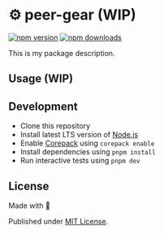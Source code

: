 # ⚙️ peer-gear (WIP)

[![npm version][npm-version-src]][npm-version-href]
[![npm downloads][npm-downloads-src]][npm-downloads-href]

<!-- [![bundle][bundle-src]][bundle-href] -->
<!-- [![Codecov][codecov-src]][codecov-href] -->

This is my package description.

## Usage (WIP)

## Development

- Clone this repository
- Install latest LTS version of [Node.js](https://nodejs.org/en/)
- Enable [Corepack](https://github.com/nodejs/corepack) using `corepack enable`
- Install dependencies using `pnpm install`
- Run interactive tests using `pnpm dev`

## License

Made with 💛

Published under [MIT License](./LICENSE).

<!-- Badges -->

[npm-version-src]: https://img.shields.io/npm/v/peer-gear?style=flat&colorA=18181B&colorB=F0DB4F
[npm-version-href]: https://npmjs.com/package/peer-gear
[npm-downloads-src]: https://img.shields.io/npm/dm/peer-gear?style=flat&colorA=18181B&colorB=F0DB4F
[npm-downloads-href]: https://npmjs.com/package/peer-gear

<!-- [codecov-src]: https://img.shields.io/codecov/c/gh/unjs/peer-gear/main?style=flat&colorA=18181B&colorB=F0DB4F
[codecov-href]: https://codecov.io/gh/unjs/peer-gear

[bundle-src]: https://img.shields.io/bundlephobia/minzip/peer-gear?style=flat&colorA=18181B&colorB=F0DB4F
[bundle-href]: https://bundlephobia.com/result?p=peer-gear -->
